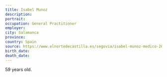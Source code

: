 ```yaml
---
title: Isabel Munoz
description: 
portrait: 
occupation: General Practitioner
employer: 
city: Salamanca
province: 
country: Spain
source: https://www.elnortedecastilla.es/segovia/isabel-munoz-medico-20200326185726-nt_amp.html
birth_date: 
death_date: 
---
```


59 years old.